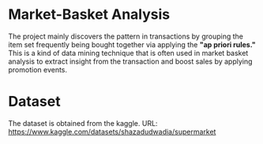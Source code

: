 # Market-Basket Analysis

The project mainly discovers the pattern in transactions by grouping the item set frequently being bought together via applying the **"ap priori rules."** This is a kind of data mining technique that is often used in market basket analysis to extract insight from the transaction and boost sales by applying promotion events.

# Dataset
The dataset is obtained from the kaggle. URL: https://www.kaggle.com/datasets/shazadudwadia/supermarket

